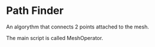 # Path Finder
An algorythm that connects 2 points attached to the mesh.

The main script is called MeshOperator.
